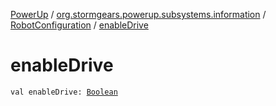 [PowerUp](../../index.md) / [org.stormgears.powerup.subsystems.information](../index.md) / [RobotConfiguration](index.md) / [enableDrive](./enable-drive.md)

# enableDrive

`val enableDrive: `[`Boolean`](https://kotlinlang.org/api/latest/jvm/stdlib/kotlin/-boolean/index.html)